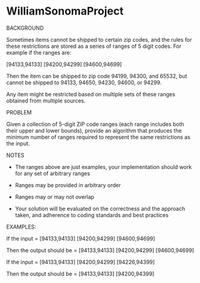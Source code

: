 # WilliamSonomaProject
BACKGROUND

Sometimes items cannot be shipped to certain zip codes, and the rules for these restrictions are stored as a series of ranges of 5 digit codes. For example if the ranges are:

 

[94133,94133] [94200,94299] [94600,94699]

 

Then the item can be shipped to zip code 94199, 94300, and 65532, but cannot be shipped to 94133, 94650, 94230, 94600, or 94299.

 

Any item might be restricted based on multiple sets of these ranges obtained from multiple sources.

 

PROBLEM

Given a collection of 5-digit ZIP code ranges (each range includes both their upper and lower bounds), provide an algorithm that produces the minimum number of ranges required to represent the same restrictions as the input.

 

NOTES

- The ranges above are just examples, your implementation should work for any set of arbitrary ranges

- Ranges may be provided in arbitrary order

- Ranges may or may not overlap

- Your solution will be evaluated on the correctness and the approach taken, and adherence to coding standards and best practices

 

EXAMPLES:

If the input = [94133,94133] [94200,94299] [94600,94699]

Then the output should be = [94133,94133] [94200,94299] [94600,94699]

 

If the input = [94133,94133] [94200,94299] [94226,94399]

Then the output should be = [94133,94133] [94200,94399]
